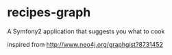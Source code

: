# recipes-graph
A Symfony2 application that suggests you what to cook

inspired from http://www.neo4j.org/graphgist?8731452

